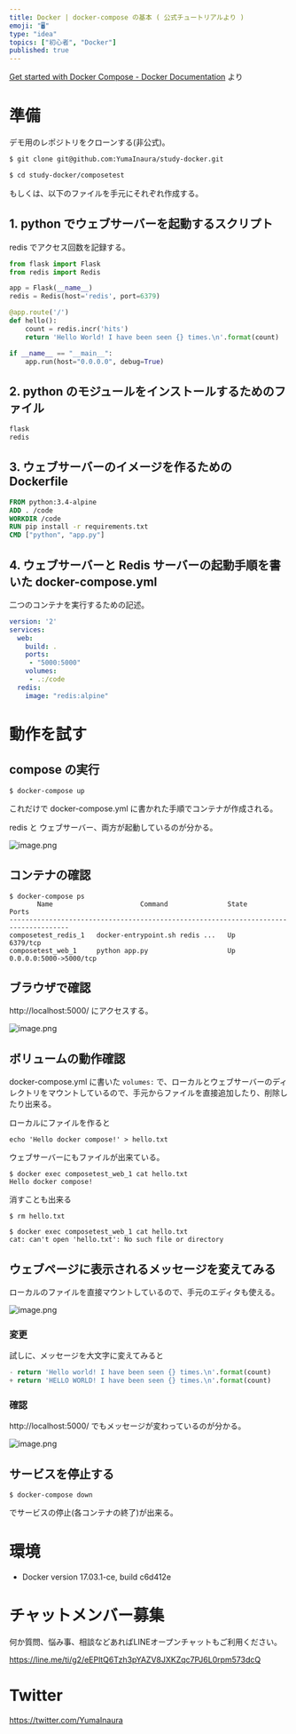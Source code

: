 ```yaml
---
title: Docker | docker-compose の基本 ( 公式チュートリアルより )
emoji: "🖥"
type: "idea"
topics: ["初心者", "Docker"]
published: true
---
```


[Get started with Docker Compose - Docker Documentation](https://docs.docker.com/compose/gettingstarted/#step-1-setup) より

# 準備

デモ用のレポジトリをクローンする(非公式)。

```bash
$ git clone git@github.com:YumaInaura/study-docker.git

$ cd study-docker/composetest
```

もしくは、以下のファイルを手元にそれぞれ作成する。

## 1. python でウェブサーバーを起動するスクリプト

redis でアクセス回数を記録する。

```app.py
from flask import Flask
from redis import Redis

app = Flask(__name__)
redis = Redis(host='redis', port=6379)

@app.route('/')
def hello():
    count = redis.incr('hits')
    return 'Hello World! I have been seen {} times.\n'.format(count)

if __name__ == "__main__":
    app.run(host="0.0.0.0", debug=True)
```

## 2. python のモジュールをインストールするためのファイル

```requirements.txt
flask
redis
```

## 3. ウェブサーバーのイメージを作るための Dockerfile

```Dockerfile
FROM python:3.4-alpine
ADD . /code
WORKDIR /code
RUN pip install -r requirements.txt
CMD ["python", "app.py"]
```

## 4. ウェブサーバーと Redis サーバーの起動手順を書いた docker-compose.yml

二つのコンテナを実行するための記述。

```docker-compose.yml
version: '2'
services:
  web:
    build: .
    ports:
     - "5000:5000"
    volumes:
     - .:/code
  redis:
    image: "redis:alpine"
```

# 動作を試す

## compose の実行

```
$ docker-compose up
```

これだけで docker-compose.yml に書かれた手順でコンテナが作成される。

redis と ウェブサーバー、両方が起動しているのが分かる。

![image.png](https://qiita-image-store.s3.amazonaws.com/0/89618/14f92641-b494-8420-3cd2-b3d0ea26446a.png)

## コンテナの確認

```
$ docker-compose ps
       Name                      Command               State           Ports
-------------------------------------------------------------------------------------
composetest_redis_1   docker-entrypoint.sh redis ...   Up      6379/tcp
composetest_web_1     python app.py                    Up      0.0.0.0:5000->5000/tcp
```

## ブラウザで確認

http://localhost:5000/ にアクセスする。

![image.png](https://qiita-image-store.s3.amazonaws.com/0/89618/ad496f91-98b2-75a5-c9f5-4df2c373826f.png)

## ボリュームの動作確認

docker-compose.yml に書いた `volumes:` で、ローカルとウェブサーバーのディレクトリをマウントしているので、手元からファイルを直接追加したり、削除したり出来る。

ローカルにファイルを作ると

```
echo 'Hello docker compose!' > hello.txt
```

ウェブサーバーにもファイルが出来ている。

```
$ docker exec composetest_web_1 cat hello.txt
Hello docker compose!
```

消すことも出来る

```
$ rm hello.txt
```

```
$ docker exec composetest_web_1 cat hello.txt
cat: can't open 'hello.txt': No such file or directory
```

## ウェブページに表示されるメッセージを変えてみる

ローカルのファイルを直接マウントしているので、手元のエディタも使える。


![image.png](https://qiita-image-store.s3.amazonaws.com/0/89618/59b41e7e-693d-7104-9b60-3a46649e2d7c.png)

### 変更

試しに、メッセージを大文字に変えてみると

```diff:app.py
- return 'Hello world! I have been seen {} times.\n'.format(count)
+ return 'HELLO WORLD! I have been seen {} times.\n'.format(count)
```

### 確認

http://localhost:5000/ でもメッセージが変わっているのが分かる。

![image.png](https://qiita-image-store.s3.amazonaws.com/0/89618/142de85a-f665-67c4-4800-0ad5c172cacf.png)

## サービスを停止する

```
$ docker-compose down
```

でサービスの停止(各コンテナの終了)が出来る。

# 環境

- Docker version 17.03.1-ce, build c6d412e








<!-- Update From Qiita API -->

# チャットメンバー募集


何か質問、悩み事、相談などあればLINEオープンチャットもご利用ください。

https://line.me/ti/g2/eEPltQ6Tzh3pYAZV8JXKZqc7PJ6L0rpm573dcQ





# Twitter


https://twitter.com/YumaInaura


<!-- Update From Qiita API -->


